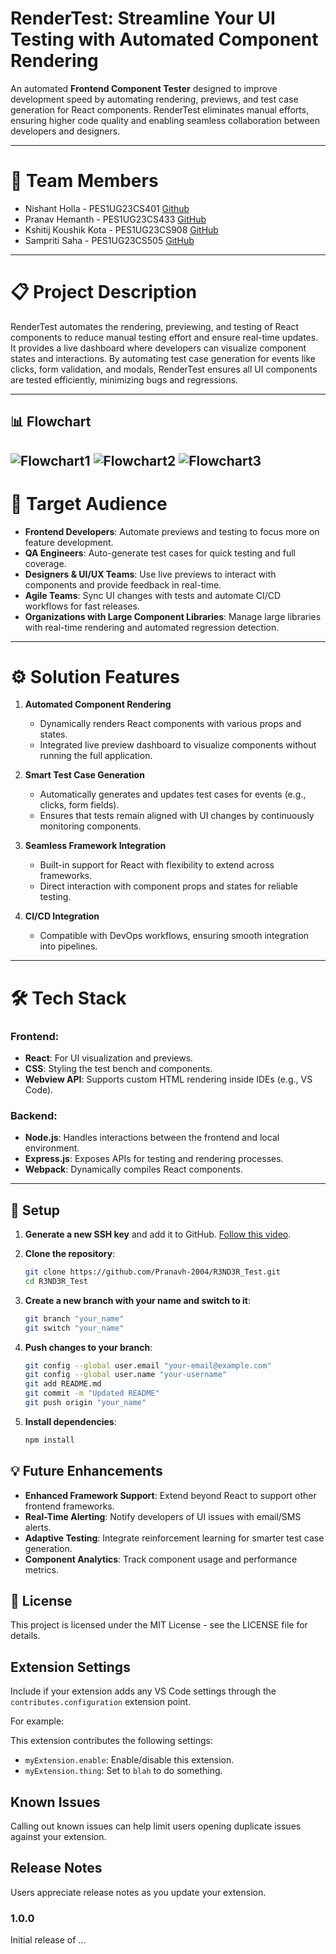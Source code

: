 # RenderTest: Streamline Your UI Testing with Automated Component Rendering

An automated **Frontend Component Tester** designed to improve development speed by automating rendering, previews, and test case generation for React components. RenderTest eliminates manual efforts, ensuring higher code quality and enabling seamless collaboration between developers and designers.

---

# 👥 Team Members

- Nishant Holla - PES1UG23CS401 [Github](https://github.com/nishantHolla)
- Pranav Hemanth - PES1UG23CS433 [GitHub](https://github.com/Pranavh-2004)
- Kshitij Koushik Kota - PES1UG23CS908 [GitHub](https://github.com/kshitijkota)
- Sampriti Saha - PES1UG23CS505 [GitHub](https://github.com/Sampriti2803)

---

# 📋 Project Description

RenderTest automates the rendering, previewing, and testing of React components to reduce manual testing effort and ensure real-time updates. It provides a live dashboard where developers can visualize component states and interactions. By automating test case generation for events like clicks, form validation, and modals, RenderTest ensures all UI components are tested efficiently, minimizing bugs and regressions.

---

## 📊 Flowchart

![Flowchart1](Assets/R3ND3R.png)
![Flowchart2](Assets/Preview.png)
![Flowchart3](Assets/UnitTesting.png)
---

# 🎯 Target Audience

- **Frontend Developers**: Automate previews and testing to focus more on feature development.
- **QA Engineers**: Auto-generate test cases for quick testing and full coverage.
- **Designers & UI/UX Teams**: Use live previews to interact with components and provide feedback in real-time.
- **Agile Teams**: Sync UI changes with tests and automate CI/CD workflows for fast releases.
- **Organizations with Large Component Libraries**: Manage large libraries with real-time rendering and automated regression detection.

---

# ⚙️ Solution Features

1. **Automated Component Rendering**

   - Dynamically renders React components with various props and states.
   - Integrated live preview dashboard to visualize components without running the full application.

2. **Smart Test Case Generation**

   - Automatically generates and updates test cases for events (e.g., clicks, form fields).
   - Ensures that tests remain aligned with UI changes by continuously monitoring components.

3. **Seamless Framework Integration**

   - Built-in support for React with flexibility to extend across frameworks.
   - Direct interaction with component props and states for reliable testing.

4. **CI/CD Integration**
   - Compatible with DevOps workflows, ensuring smooth integration into pipelines.

---

# 🛠️ Tech Stack

### **Frontend:**

- **React**: For UI visualization and previews.
- **CSS**: Styling the test bench and components.
- **Webview API**: Supports custom HTML rendering inside IDEs (e.g., VS Code).

### **Backend:**

- **Node.js**: Handles interactions between the frontend and local environment.
- **Express.js**: Exposes APIs for testing and rendering processes.
- **Webpack**: Dynamically compiles React components.

---

## 🔄 Setup

1. **Generate a new SSH key** and add it to GitHub.
   [Follow this video](https://www.youtube.com/watch?v=O5H_KFzla6M).

2. **Clone the repository**:
   ```bash
   git clone https://github.com/Pranavh-2004/R3ND3R_Test.git
   cd R3ND3R_Test
   ```
3. **Create a new branch with your name and switch to it**:
   ```bash
   git branch "your_name"
   git switch "your_name"
   ```
4. **Push changes to your branch**:
   ```bash
   git config --global user.email "your-email@example.com"
   git config --global user.name "your-username"
   git add README.md
   git commit -m "Updated README"
   git push origin "your_name"
   ```
5. **Install dependencies**:
   ```bash
   npm install
   ```

## 💡 Future Enhancements

- **Enhanced Framework Support**: Extend beyond React to support other frontend frameworks.
- **Real-Time Alerting**: Notify developers of UI issues with email/SMS alerts.
- **Adaptive Testing**: Integrate reinforcement learning for smarter test case generation.
- **Component Analytics**: Track component usage and performance metrics.

## 📜 License

This project is licensed under the MIT License - see the LICENSE file for details.

## Extension Settings

Include if your extension adds any VS Code settings through the `contributes.configuration` extension point.

For example:

This extension contributes the following settings:

- `myExtension.enable`: Enable/disable this extension.
- `myExtension.thing`: Set to `blah` to do something.

## Known Issues

Calling out known issues can help limit users opening duplicate issues against your extension.

## Release Notes

Users appreciate release notes as you update your extension.

### 1.0.0

Initial release of ...
